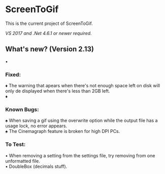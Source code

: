 ﻿# ScreenToGif  

This is the current project of ScreenToGif.  

_VS 2017 and .Net 4.6.1 or newer required._


## What's new? (Version 2.13)

•  

### Fixed:

♦ The warning that apears when there's not enough space left on disk will only de displayed when there's less than 2GB left.  
♦ 

### Known Bugs:

♠ When saving a gif using the overwrite option while the output file has a usage lock, no error appears.  
♠ The Cinemagraph feature is broken for high DPI PCs. 

### To Test:

• When removing a setting from the settings file, try removing from one unformatted file.  
• DoubleBox (decimals stuff).   
